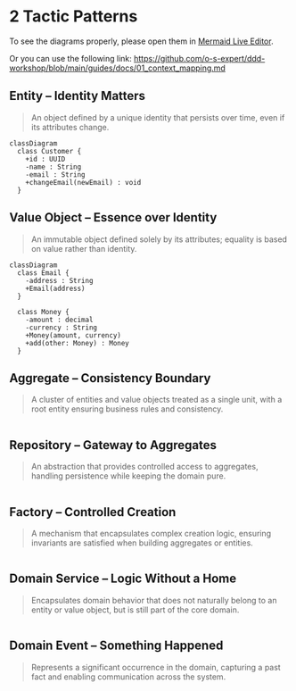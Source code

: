 # 2 Tactic Patterns

To see the diagrams properly, please open them in [Mermaid Live Editor](https://mermaid-js.github.io/mermaid-live-editor).

Or you can use the following link: https://github.com/o-s-expert/ddd-workshop/blob/main/guides/docs/01_context_mapping.md

## Entity – Identity Matters

> An object defined by a unique identity that persists over time, even if its attributes change.

```mermaid
classDiagram
  class Customer {
    +id : UUID
    -name : String
    -email : String
    +changeEmail(newEmail) : void
  }
```


## Value Object – Essence over Identity

> An immutable object defined solely by its attributes; equality is based on value rather than identity.

```mermaid
classDiagram
  class Email {
    -address : String
    +Email(address)
  }

  class Money {
    -amount : decimal
    -currency : String
    +Money(amount, currency)
    +add(other: Money) : Money
  }
```

## Aggregate – Consistency Boundary

> A cluster of entities and value objects treated as a single unit, with a root entity ensuring business rules and consistency.

```mermaid

```

## Repository – Gateway to Aggregates

> An abstraction that provides controlled access to aggregates, handling persistence while keeping the domain pure.

```mermaid

```


## Factory – Controlled Creation

> A mechanism that encapsulates complex creation logic, ensuring invariants are satisfied when building aggregates or entities.

```mermaid

```

## Domain Service – Logic Without a Home

> Encapsulates domain behavior that does not naturally belong to an entity or value object, but is still part of the core domain.

```mermaid

```

## Domain Event – Something Happened

> Represents a significant occurrence in the domain, capturing a past fact and enabling communication across the system.

```mermaid

```

